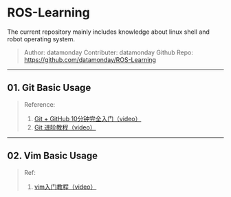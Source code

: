 # ROS-Learning

The current repository mainly includes knowledge about linux shell and robot operating system.

> Author: datamonday
> Contributer: datamonday
> Github Repo: https://github.com/datamonday/ROS-Learning



---

## 01. Git Basic Usage

> Reference:
>
> 1. [Git + GitHub 10分钟完全入门（video）](https://www.bilibili.com/video/BV1KD4y1S7FL/?spm_id_from=333.788.recommend_more_video.-1)
> 2. [Git 进阶教程（video）](https://www.bilibili.com/video/BV1hA411v7qX)

---

## 02. Vim Basic Usage

> Ref:
>
> 1. [vim入门教程（video）](https://www.bilibili.com/video/BV1Yt411X7mu?p=2)

